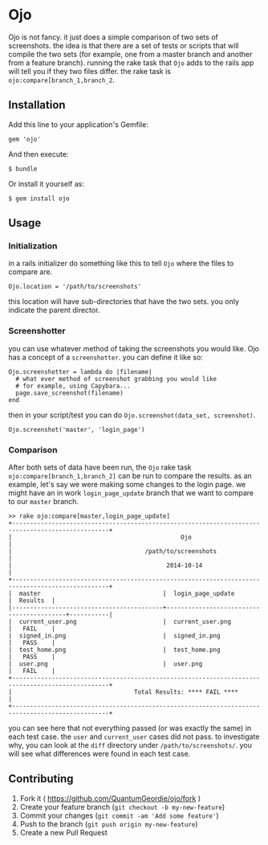 # Ojo

Ojo is not fancy. it just does a simple comparison of two sets of screenshots. the idea is that there are a set of tests or scripts that will compile the two sets (for example, one from a master branch and another from a feature branch). running the rake task that `Ojo` adds to the rails app will tell you if they two files differ. the rake task is `ojo:compare[branch_1,branch_2`.

## Installation

Add this line to your application's Gemfile:

    gem 'ojo'

And then execute:

    $ bundle

Or install it yourself as:

    $ gem install ojo

## Usage

### Initialization

in a rails initializer do something like this to tell `Ojo` where the files to compare are.

`Ojo.location = '/path/to/screenshots'`

this location will have sub-directories that have the two sets. you only indicate the parent director.

### Screenshotter

you can use whatever method of taking the screenshots you would like. Ojo has a concept of a `screenshotter`. you can define it like so:

    Ojo.screenshotter = lambda do |filename|
      # what ever method of screenshot grabbing you would like
      # for example, using Capybara...
      page.save_screenshot(filename)
    end

then in your script/test you can do `Ojo.screenshot(data_set, screenshot)`.

    Ojo.screenshot('master', 'login_page')

### Comparison

After both sets of data have been run, the `Ojo` rake task `ojo:compare[branch_1,branch_2]` can be run to compare the results. as an example, let's say we were making some changes to the login page. we might have an in work `login_page_update` branch that we want to compare to our `master` branch.

    >> rake ojo:compare[master,login_page_update]
    +-------------------------------------------------------------------------------------------------+
    |                                               Ojo                                               |
    |                                     /path/to/screenshots                                        |
    |                                           2014-10-14                                            |
    +-------------------------------------------------------------------------------------------------+
    |  master                                  |  login_page_update                       |  Results  |
    |------------------------------------------+------------------------------------------+-----------|
    |  current_user.png                        |  current_user.png                        |   FAIL    |
    |  signed_in.png                           |  signed_in.png                           |   PASS    |
    |  test_home.png                           |  test_home.png                           |   PASS    |
    |  user.png                                |  user.png                                |   FAIL    |
    +-------------------------------------------------------------------------------------------------+
    |                                  Total Results: **** FAIL ****                                  |
    +-------------------------------------------------------------------------------------------------+

you can see here that not everything passed (or was exactly the same) in each test case. the `user` and `current_user` cases did not pass. to investigate why, you can look at the `diff` directory under `/path/to/screenshots/`. you will see what differences were found in each test case.

## Contributing

1. Fork it ( https://github.com/QuantumGeordie/ojo/fork )
2. Create your feature branch (`git checkout -b my-new-feature`)
3. Commit your changes (`git commit -am 'Add some feature'`)
4. Push to the branch (`git push origin my-new-feature`)
5. Create a new Pull Request
